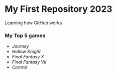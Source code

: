 # My First Repository 2023
 Learning how GitHub works

 ### My Top 5 games
 - *Journey*
 - *Hollow Knight*
 - *Final Fantasy X*
 - *Final Fantasy VII*
 - *Control*
